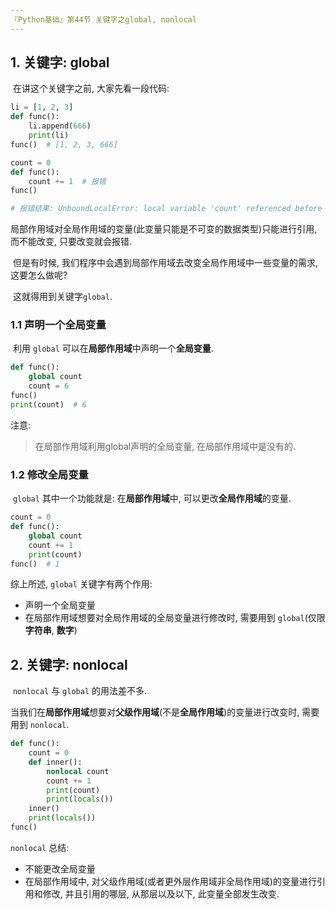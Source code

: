 ```yaml
---
『Python基础』第44节 关键字之global, nonlocal
---
```


## 1. 关键字: global

​		在讲这个关键字之前, 大家先看一段代码:

```python
li = [1, 2, 3]
def func():
    li.append(666)
    print(li)
func()  # [1, 2, 3, 666]

count = 0
def func():
    count += 1  # 报错
func()

# 报错结果: UnboundLocalError: local variable 'count' referenced before assignment
```

​		局部作用域对全局作用域的变量(此变量只能是不可变的数据类型)只能进行引用, 而不能改变, 只要改变就会报错. 

​		但是有时候, 我们程序中会遇到局部作用域去改变全局作用域中一些变量的需求, 这要怎么做呢?

​		这就得用到关键字`global`.

### 1.1 声明一个全局变量

​		利用 `global` 可以在**局部作用域**中声明一个**全局变量**.

```python
def func():
    global count
    count = 6
func()
print(count)  # 6
```

注意: 

> 在局部作用域利用global声明的全局变量, 在局部作用域中是没有的.

### 1.2 修改全局变量


​		`global` 其中一个功能就是: 在**局部作用域**中, 可以更改**全局作用域**的变量.

```python
count = 0
def func():
    global count
    count += 1
    print(count)
func()  # 1
```



综上所述, `global` 关键字有两个作用: 

- 声明一个全局变量
- 在局部作用域想要对全局作用域的全局变量进行修改时, 需要用到 `global`(仅限**字符串**, **数字**)

## 2. 关键字: nonlocal

​		`nonlocal` 与 `global` 的用法差不多. 

​		当我们在**局部作用域**想要对**父级作用域**(不是**全局作用域**)的变量进行改变时, 需要用到 `nonlocal`.



```python
def func():
    count = 0
    def inner():
        nonlocal count
        count += 1
        print(count)
        print(locals())
    inner()
    print(locals())
func()
```



`nonlocal` 总结:

- 不能更改全局变量
- 在局部作用域中, 对父级作用域(或者更外层作用域非全局作用域)的变量进行引用和修改, 并且引用的哪层, 从那层以及以下, 此变量全部发生改变.


